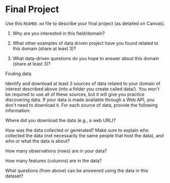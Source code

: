 # Final Project
Use this `REAMDE.md` file to describe your final project (as detailed on Canvas).

1. Why are you interested in this field/domain?

2. What other examples of data driven project have you found related to this domain (share at least 3)?

3. What data-driven questions do you hope to answer about this domain (share at least 3)?

Finding data

Identify and download at least 3 sources of data related to your domain of interest described above (into a folder you create called data/). You won't be required to use all of these sources, but it will give you practice discovering data. If your data is made available through a Web API, you don't need to download it. For each source of data, provide the following information:

Where did you download the data (e.g., a web URL)?

How was the data collected or generated? Make sure to explain who collected the data (not necessarily the same people that host the data), and who or what the data is about?

How many observations (rows) are in your data?

How many features (columns) are in the data?

What questions (from above) can be answered using the data in this dataset?
